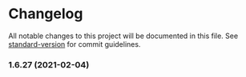 # Changelog

All notable changes to this project will be documented in this file. See [standard-version](https://github.com/conventional-changelog/standard-version) for commit guidelines.

### 1.6.27 (2021-02-04)

